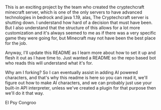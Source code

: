 This is an exciting project by the team who created the cryptechcraft minecraft server, which is one of the only servers to have advanced technologies in bedrock and java 1.19, alas, The Cryptechcraft server is shutting down. I understand how hard of a decision that must have been. But I also understand that the structure of this allows for a lot more customization and it's always seemed to me as if there was a very specific game they were going for, but Minecraft may not have been the best place for the job.

Anyway, I'll update this README as I learn more about how to set it up and flesh it out as I have time to.  Just wanted a README so the repo based bot who reads this will understand what it's for.

Why am I forking?  So I can eventually assist in adding AI powered characters, and that's why this readme is here so you can read it, we'll figure out how to make AI characters, and we can probably just use your built-in API interpreter, unless we've created a plugin for that purpose then we'll do it that way.

El Psy Congroo
